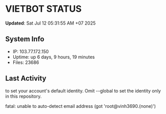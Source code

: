 # VIETBOT STATUS
**Updated**: Sat Jul 12 05:31:55 AM +07 2025

## System Info
- IP: 103.77.172.150
- Uptime: up 6 days, 9 hours, 19 minutes
- Files: 23686

## Last Activity

to set your account's default identity.
Omit --global to set the identity only in this repository.

fatal: unable to auto-detect email address (got 'root@vinh3690.(none)')
